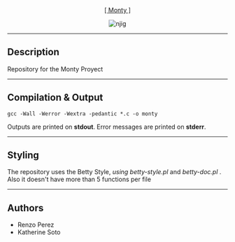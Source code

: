 <p align="center">
   <a href="https://github.com/derpmagician/monty">[ Monty ]</a>
</p>

<p align = "center">
   <img src="https://i.ibb.co/cKW8WHL/njig.jpg" alt="njig" border="0">
</p>

---
Description
-----------
Repository for the Monty Proyect

---
Compilation & Output
-----------
```
gcc -Wall -Werror -Wextra -pedantic *.c -o monty
```
Outputs are printed on **stdout**.
Error messages are printed on **stderr**.


---
Styling
-----------

The repository uses the Betty Style, *using betty-style.pl* and *betty-doc.pl* .
Also it doesn't have more than 5 functions per file

---
Authors
-----------
<ul>
	<li>Renzo Perez</li>
	<li>Katherine Soto</li>
</ul>
